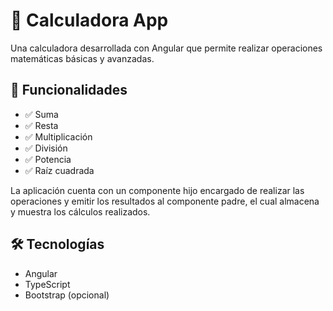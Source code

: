 # 🧮 Calculadora App

Una calculadora desarrollada con Angular que permite realizar operaciones matemáticas básicas y avanzadas.

## 🚀 Funcionalidades

- ✅ Suma
- ✅ Resta
- ✅ Multiplicación
- ✅ División
- ✅ Potencia
- ✅ Raíz cuadrada

La aplicación cuenta con un componente hijo encargado de realizar las operaciones y emitir los resultados al componente padre, el cual almacena y muestra los cálculos realizados.

## 🛠️ Tecnologías

- Angular
- TypeScript
- Bootstrap (opcional)



